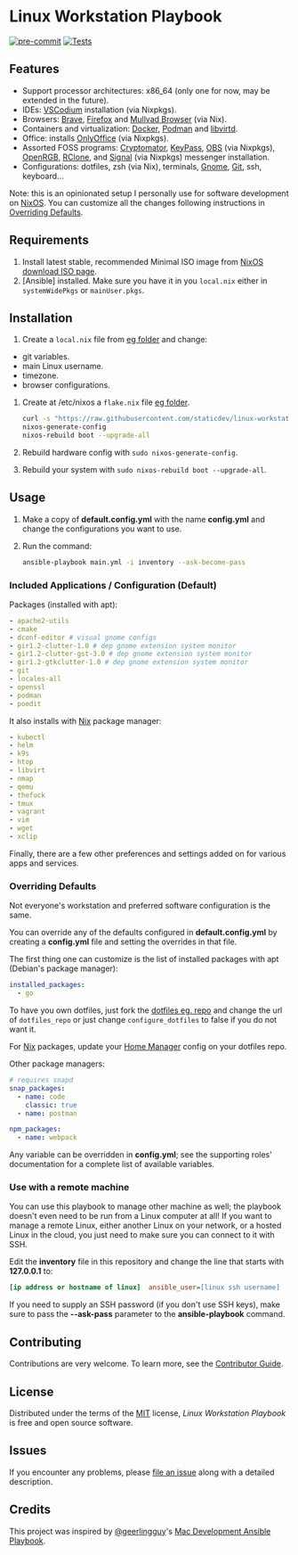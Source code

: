 # Linux Workstation Playbook

[![pre-commit](https://img.shields.io/badge/pre--commit-enabled-brightgreen?logo=pre-commit&logoColor=white)][pre-commit]
[![Tests](https://github.com/staticdev/linux-workstation-playbook/workflows/Tests/badge.svg)][tests]

[pre-commit]: https://github.com/pre-commit/pre-commit
[tests]: https://github.com/staticdev/linux-workstation-playbook/actions?workflow=Tests

## Features

- Support processor architectures: x86_64 (only one for now, may be extended in the future).
- IDEs: [VSCodium] installation (via Nixpkgs).
- Browsers: [Brave], [Firefox] and [Mullvad Browser] (via Nix).
- Containers and virtualization: [Docker], [Podman] and [libvirtd].
- Office: installs [OnlyOffice] (via Nixpkgs).
- Assorted FOSS programs: [Cryptomator], [KeyPass], [OBS] (via Nixpkgs), [OpenRGB], [RClone], and [Signal] (via Nixpkgs) messenger installation.
- Configurations: dotfiles, zsh (via Nix), terminals, [Gnome], [Git], ssh, keyboard...

Note: this is an opinionated setup I personally use for software development on [NixOS](https://nixos.org). You can customize all the changes following instructions in [Overriding Defaults](#overriding-defaults).

## Requirements

1. Install latest stable, recommended Minimal ISO image from [NixOS download ISO page](https://nixos.org/download/#nixos-iso).
1. [Ansible] installed. Make sure you have it in you `local.nix` either in `systemWidePkgs` or `mainUser.pkgs`.

## Installation

1. Create a `local.nix` file from [eg folder](eg/local.nix) and change:
  - git variables.
  - main Linux username.
  - timezone.
  - browser configurations.
1. Create at /etc/nixos a `flake.nix` file [eg folder](eg/flake.nix).

   ```sh
   curl -s "https://raw.githubusercontent.com/staticdev/linux-workstation-playbook/main/eg/flake.nix?token=$(date +%s)" -o /etc/nixos/flake.nix
   nixos-generate-config
   nixos-rebuild boot --upgrade-all
   ```

1. Rebuild hardware config with `sudo nixos-generate-config`.
1. Rebuild your system with `sudo nixos-rebuild boot --upgrade-all`.

## Usage

1. Make a copy of **default.config.yml** with the name **config.yml** and change the configurations you want to use.
1. Run the command:

   ```sh
   ansible-playbook main.yml -i inventory --ask-become-pass
   ```

### Included Applications / Configuration (Default)

Packages (installed with apt):

```yaml
- apache2-utils
- cmake
- dconf-editor # visual gnome configs
- gir1.2-clutter-1.0 # dep gnome extension system monitor
- gir1.2-clutter-gst-3.0 # dep gnome extension system monitor
- gir1.2-gtkclutter-1.0 # dep gnome extension system monitor
- git
- locales-all
- openssl
- podman
- poedit
```

It also installs with [Nix] package manager:

```yaml
- kubectl
- helm
- k9s
- htop
- libvirt
- nmap
- qemu
- thefuck
- tmux
- vagrant
- vim
- wget
- xclip
```

Finally, there are a few other preferences and settings added on for various apps and services.

### Overriding Defaults

Not everyone's workstation and preferred software configuration is the same.

You can override any of the defaults configured in **default.config.yml** by creating a **config.yml** file and setting the overrides in that file.

The first thing one can customize is the list of installed packages with apt (Debian's package manager):

```yaml
installed_packages:
  - go
```

To have you own dotfiles, just fork the [dotfiles eg. repo] and change the url of `dotfiles_repo` or just change `configure_dotfiles` to false if you do not want it.

For [Nix] packages, update your [Home Manager] config on your dotfiles repo.

Other package managers:

```yaml
# requires snapd
snap_packages:
  - name: code
    classic: true
  - name: postman

npm_packages:
  - name: webpack
```

Any variable can be overridden in **config.yml**; see the supporting roles' documentation for a complete list of available variables.

### Use with a remote machine

You can use this playbook to manage other machine as well; the playbook doesn't even need to be run from a Linux computer at all! If you want to manage a remote Linux, either another Linux on your network, or a hosted Linux in the cloud, you just need to make sure you can connect to it with SSH.

Edit the **inventory** file in this repository and change the line that starts with **127.0.0.1** to:

```ini
[ip address or hostname of linux]  ansible_user=[linux ssh username]
```

If you need to supply an SSH password (if you don't use SSH keys), make sure to pass the **--ask-pass** parameter to the **ansible-playbook** command.

## Contributing

Contributions are very welcome.
To learn more, see the [Contributor Guide].

## License

Distributed under the terms of the [MIT] license,
_Linux Workstation Playbook_ is free and open source software.

## Issues

If you encounter any problems,
please [file an issue] along with a detailed description.

## Credits

This project was inspired by [@geerlingguy]'s [Mac Development Ansible Playbook].

[@geerlingguy]: https://github.com/geerlingguy
[brave]: https://brave.com/
[contributor guide]: https://github.com/staticdev/linux-workstation-playbook/blob/main/CONTRIBUTING.md
[cryptomator]: https://cryptomator.org/
[debian]: https://www.debian.org/
[docker]: https://www.docker.com/
[dotfiles eg. repo]: https://github.com/staticdev/dotfiles-eg
[download]: https://github.com/staticdev/linux-workstation-playbook/archive/refs/heads/main.zip
[file an issue]: https://github.com/staticdev/linux-workstation-playbook/issues
[firefox]: https://www.mozilla.org/firefox/
[git]: https://git-scm.com/
[gnome]: https://www.gnome.org/
[home manager]: https://github.com/nix-community/home-manager
[libvirtd]: https://libvirt.org/manpages/libvirtd.html
[keypass]: https://keepass.info/
[mac development ansible playbook]: https://github.com/geerlingguy/mac-dev-playbook
[mit]: https://opensource.org/licenses/MIT
[mullvad browser]: https://mullvad.net/en/browser
[nix]: https://nixos.org/
[nixos download iso page]: https://nixos.org/download/#nixos-iso
[obs]: https://obsproject.com/
[onlyoffice]: https://github.com/ONLYOFFICE/
[openrgb]: https://gitlab.com/CalcProgrammer1/OpenRGB
[pep-668]: https://peps.python.org/pep-0668/
[podman]: https://podman.io/
[rclone]: https://rclone.org/
[signal]: https://signal.org
[vscodium]: https://vscodium.com/
